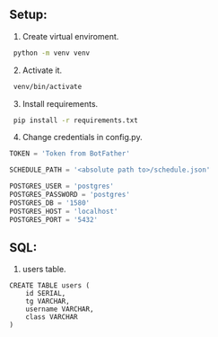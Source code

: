 ## Setup:
1. Create virtual enviroment.
```bash
 python -m venv venv
```
2. Activate it.
```bash
 venv/bin/activate
```
3. Install requirements.
```bash
 pip install -r requirements.txt
```
4. Change credentials in config.py.
```python
TOKEN = 'Token from BotFather'

SCHEDULE_PATH = '<absolute path to>/schedule.json'

POSTGRES_USER = 'postgres'
POSTGRES_PASSWORD = 'postgres'
POSTGRES_DB = '1580'
POSTGRES_HOST = 'localhost'
POSTGRES_PORT = '5432'
```

## SQL:
1. users table.
```postgresql
CREATE TABLE users (
    id SERIAL,
    tg VARCHAR,
    username VARCHAR,
    class VARCHAR
)
```